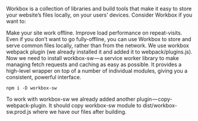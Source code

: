 Workbox is a collection of libraries and build tools that make it easy to store your website’s files locally, on your users’ devices. Consider Workbox if you want to:

Make your site work offline.
Improve load performance on repeat-visits. Even if you don’t want to go fully-offline, you can use Workbox to store and serve common files locally, rather than from the network.
We use workbox webpack plugin (we already installed it and added it to webpack/plugins.js). Now we need to install workbox-sw — a service worker library to make managing fetch requests and caching as easy as possible. It provides a high-level wrapper on top of a number of individual modules, giving you a consistent, powerful interface.

```
npm i -D workbox-sw
```

To work with workbox-sw we already added another plugin — copy-webpack-plugin. It should copy workbox-sw module to dist/workbox-sw.prod.js where we have our files after building.
